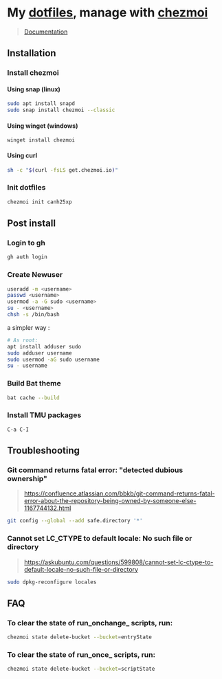 # My [dotfiles](https://github.com/canh25xp/dotfiles), manage with [chezmoi](https://github.com/twpayne/chezmoi)
> [Documentation](https://www.chezmoi.io/)

## Installation

### Install chezmoi

#### Using snap (linux)
```sh
sudo apt install snapd
sudo snap install chezmoi --classic
```

#### Using winget (windows)
```pwsh
winget install chezmoi
```

#### Using curl
```bash
sh -c "$(curl -fsLS get.chezmoi.io)"
```

### Init dotfiles

```sh
chezmoi init canh25xp
```

## Post install

### Login to gh

```sh
gh auth login
```

### Create Newuser

```sh
useradd -m <username>
passwd <username>
usermod -a -G sudo <username>
su - <username>
chsh -s /bin/bash
```

a simpler way :

```sh
# As root:
apt install adduser sudo
sudo adduser username
sudo usermod -aG sudo username
su - username
```

### Build Bat theme

```sh
bat cache --build
```

### Install TMU packages

`C-a C-I`

## Troubleshooting

### Git command returns fatal error: "detected dubious ownership"
> https://confluence.atlassian.com/bbkb/git-command-returns-fatal-error-about-the-repository-being-owned-by-someone-else-1167744132.html

```sh
git config --global --add safe.directory '*'
```

### Cannot set LC_CTYPE to default locale: No such file or directory
> https://askubuntu.com/questions/599808/cannot-set-lc-ctype-to-default-locale-no-such-file-or-directory

```sh
sudo dpkg-reconfigure locales
```

## FAQ


### To clear the state of run_onchange_ scripts, run:

```sh
chezmoi state delete-bucket --bucket=entryState
```

### To clear the state of run_once_ scripts, run:

```sh
chezmoi state delete-bucket --bucket=scriptState
```
